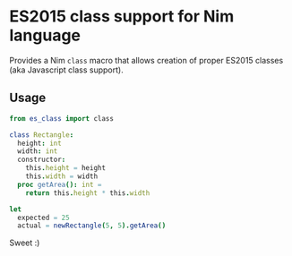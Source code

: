 # ES2015 class support for Nim language

Provides a Nim `class` macro that allows creation of proper ES2015 classes (aka Javascript class support).

## Usage

```nim
from es_class import class

class Rectangle:
  height: int
  width: int
  constructor:
    this.height = height
    this.width = width
  proc getArea(): int =
    return this.height * this.width

let
  expected = 25
  actual = newRectangle(5, 5).getArea()
```

Sweet :)
